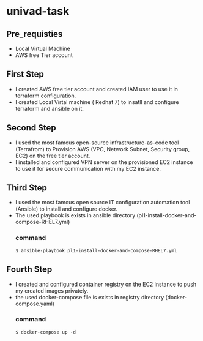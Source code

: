 # univad-task

## Pre_requisties
 - Local Virtual Machine
 - AWS free Tier account

## First Step
 - I created AWS free tier account and created IAM user to use it in terraform configuration.
 - I created Local Virtal machine ( Redhat 7) to insatll and configure terraform and ansible on it.
## Second Step
 - I used the most famous open-source infrastructure-as-code tool (Terrafrom) to Provision AWS (VPC, Network Subnet, Security group, EC2) on the free tier account.
 - I installed and configured VPN server on the provisioned EC2 instance to use it for secure communication with my EC2 instance.
## Third Step
 - I used the most famous open source IT configuration automation tool (Ansible) to install and configure docker.
 - The used playbook is exists in ansible directory (pl1-install-docker-and-compose-RHEL7.yml)
   ### command
     ```
     $ ansible-playbook pl1-install-docker-and-compose-RHEL7.yml
     ```
## Fourth Step
 - I created and configured container registry on the EC2 instance to push my created images privately.
 - the used docker-compose file is exists in registry directory (docker-compose.yaml)
   ### command
     ```
     $ docker-compose up -d
     ```


